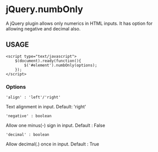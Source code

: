 jQuery.numbOnly
==================

A jQuery plugin allows only numerics in HTML inputs. It has option for allowing negative and decimal also.

USAGE
-----

    <script type="text/javascript">
        $(document).ready(function(){
            $('#element').numbOnly(options);
        });
    </script>

### Options

    'align' : 'left'/'right'
Text alignment in input. Default: 'right'

    'negative' : boolean
Allow one minus(-) sign in input. Default : False

    'decimal' : boolean
Allow decimal(.) once in input. Default : True